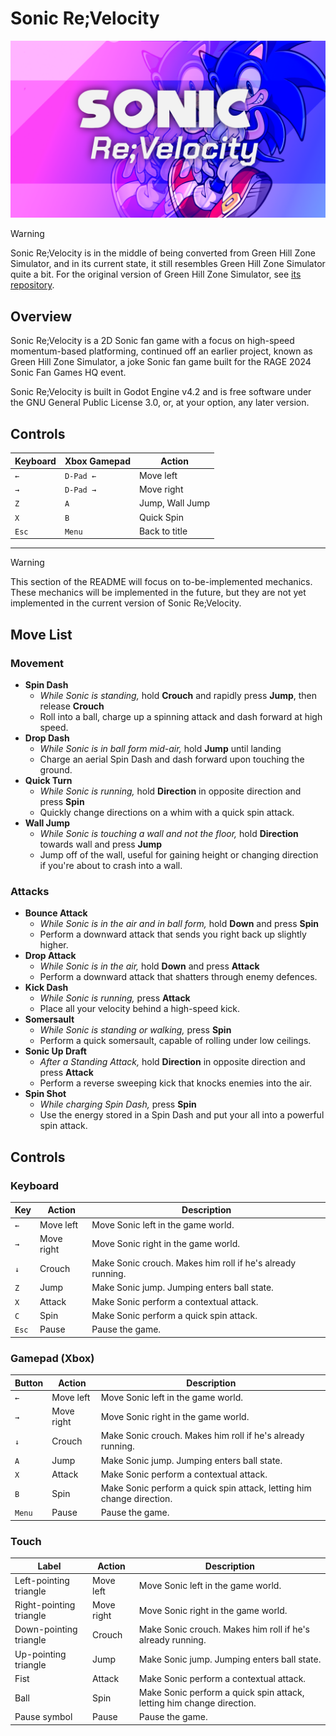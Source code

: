 # Sonic Re;Velocity

![Sonic Re;Velocity](title-screen.png)

> [!WARNING]
> Sonic Re;Velocity is in the middle of being converted from Green Hill Zone
> Simulator, and in its current state, it still resembles Green Hill Zone
> Simulator quite a bit. For the original version of Green Hill Zone Simulator,
> see [its repository](https://github.com/That1M8Head/GreenHillSimulator).

## Overview

Sonic Re;Velocity is a 2D Sonic fan game with a focus on high-speed
momentum-based platforming, continued off an earlier project, known as Green
Hill Zone Simulator, a joke Sonic fan game built for the RAGE 2024 Sonic Fan
Games HQ event.

Sonic Re;Velocity is built in Godot Engine v4.2 and is free software under the
GNU General Public License 3.0, or, at your option, any later version.

## Controls

| **Keyboard** | **Xbox Gamepad** | **Action** |
| --- | --- | --- |
| `←` | `D-Pad ←` | Move left |
| `→` | `D-Pad →` | Move right |
| `Z` | `A` | Jump, Wall Jump |
| `X` | `B` | Quick Spin |
| `Esc` | `Menu` | Back to title |

---

> [!WARNING]
> This section of the README will focus on to-be-implemented mechanics.
> These mechanics will be implemented in the future, but they are not yet
> implemented in the current version of Sonic Re;Velocity.

## Move List

### Movement

* **Spin Dash**
  * *While Sonic is standing,* hold **Crouch** and rapidly press **Jump**, then release **Crouch**
  * Roll into a ball, charge up a spinning attack and dash forward at high speed.
* **Drop Dash**
  * *While Sonic is in ball form mid-air,* hold **Jump** until landing
  * Charge an aerial Spin Dash and dash forward upon touching the ground.
* **Quick Turn**
  * *While Sonic is running,* hold **Direction** in opposite direction and press **Spin**
  * Quickly change directions on a whim with a quick spin attack.
* **Wall Jump**
  * *While Sonic is touching a wall and not the floor,* hold **Direction** towards wall and press **Jump**
  * Jump off of the wall, useful for gaining height or changing direction if you're about to crash into a wall.

### Attacks

* **Bounce Attack**
  * *While Sonic is in the air and in ball form,* hold **Down** and press **Spin**
  * Perform a downward attack that sends you right back up slightly higher.
* **Drop Attack**
  * *While Sonic is in the air,* hold **Down** and press **Attack**
  * Perform a downward attack that shatters through enemy defences.
* **Kick Dash**
  * *While Sonic is running,* press **Attack**
  * Place all your velocity behind a high-speed kick.
* **Somersault**
  * *While Sonic is standing or walking,* press **Spin**
  * Perform a quick somersault, capable of rolling under low ceilings.
* **Sonic Up Draft**
  * *After a Standing Attack,* hold **Direction** in opposite direction and press **Attack**
  * Perform a reverse sweeping kick that knocks enemies into the air.
* **Spin Shot**
  * *While charging Spin Dash,* press **Spin**
  * Use the energy stored in a Spin Dash and put your all into a powerful spin attack.

## Controls

### Keyboard

| Key | Action | Description |
| --- | --- | --- |
| `←` | Move left | Move Sonic left in the game world. |
| `→` | Move right | Move Sonic right in the game world. |
| `↓` | Crouch | Make Sonic crouch. Makes him roll if he's already running. |
| `Z` | Jump | Make Sonic jump. Jumping enters ball state. |
| `X` | Attack | Make Sonic perform a contextual attack. |
| `C` | Spin | Make Sonic perform a quick spin attack. |
| `Esc` | Pause | Pause the game. |

### Gamepad (Xbox)

| Button | Action | Description |
| --- | --- | --- |
| `←` | Move left | Move Sonic left in the game world. |
| `→` | Move right | Move Sonic right in the game world. |
| `↓` | Crouch | Make Sonic crouch. Makes him roll if he's already running. |
| `A` | Jump | Make Sonic jump. Jumping enters ball state. |
| `X` | Attack | Make Sonic perform a contextual attack. |
| `B` | Spin | Make Sonic perform a quick spin attack, letting him change direction. |
| `Menu` | Pause | Pause the game. |

### Touch

| Label | Action | Description |
| --- | --- | --- |
| Left-pointing triangle | Move left | Move Sonic left in the game world. |
| Right-pointing triangle | Move right | Move Sonic right in the game world. |
| Down-pointing triangle | Crouch | Make Sonic crouch. Makes him roll if he's already running. |
| Up-pointing triangle | Jump | Make Sonic jump. Jumping enters ball state. |
| Fist | Attack | Make Sonic perform a contextual attack. |
| Ball | Spin | Make Sonic perform a quick spin attack, letting him change direction. |
| Pause symbol | Pause | Pause the game. |
